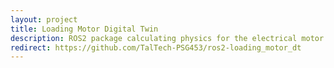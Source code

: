 ```yaml
---
layout: project
title: Loading Motor Digital Twin
description: ROS2 package calculating physics for the electrical motor of a Digital Twin. Written in C++
redirect: https://github.com/TalTech-PSG453/ros2-loading_motor_dt
---
```

